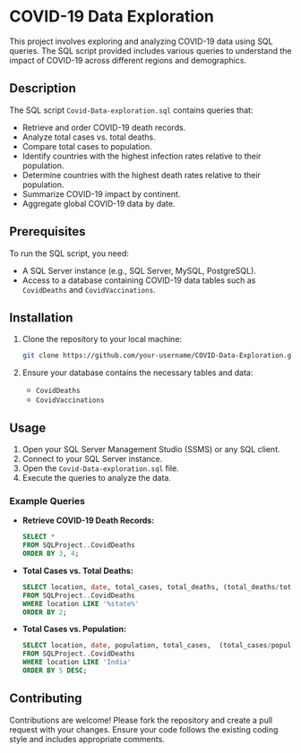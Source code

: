 # COVID-19 Data Exploration

This project involves exploring and analyzing COVID-19 data using SQL queries. The SQL script provided includes various queries to understand the impact of COVID-19 across different regions and demographics.

## Description

The SQL script `Covid-Data-exploration.sql` contains queries that:
- Retrieve and order COVID-19 death records.
- Analyze total cases vs. total deaths.
- Compare total cases to population.
- Identify countries with the highest infection rates relative to their population.
- Determine countries with the highest death rates relative to their population.
- Summarize COVID-19 impact by continent.
- Aggregate global COVID-19 data by date.

## Prerequisites

To run the SQL script, you need:
- A SQL Server instance (e.g., SQL Server, MySQL, PostgreSQL).
- Access to a database containing COVID-19 data tables such as `CovidDeaths` and `CovidVaccinations`.

## Installation

1. Clone the repository to your local machine:
    ```bash
    git clone https://github.com/your-username/COVID-Data-Exploration.git
    ```

2. Ensure your database contains the necessary tables and data:
    - `CovidDeaths`
    - `CovidVaccinations`

## Usage

1. Open your SQL Server Management Studio (SSMS) or any SQL client.
2. Connect to your SQL Server instance.
3. Open the `Covid-Data-exploration.sql` file.
4. Execute the queries to analyze the data.

### Example Queries

- **Retrieve COVID-19 Death Records:**
    ```sql
    SELECT * 
    FROM SQLProject..CovidDeaths
    ORDER BY 3, 4;
    ```

- **Total Cases vs. Total Deaths:**
    ```sql
    SELECT location, date, total_cases, total_deaths, (total_deaths/total_cases)*100 AS DeathPercentage 
    FROM SQLProject..CovidDeaths
    WHERE location LIKE '%state%'
    ORDER BY 2;
    ```

- **Total Cases vs. Population:**
    ```sql
    SELECT location, date, population, total_cases,  (total_cases/population)*100 AS CasePercentage 
    FROM SQLProject..CovidDeaths
    WHERE location LIKE 'India'
    ORDER BY 5 DESC;
    ```

## Contributing

Contributions are welcome! Please fork the repository and create a pull request with your changes. Ensure your code follows the existing coding style and includes appropriate comments.


